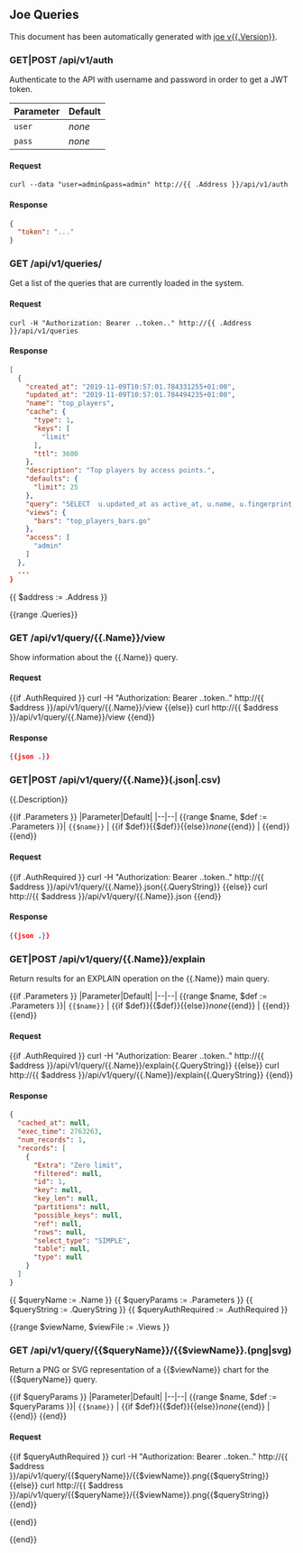 ## Joe Queries

This document has been automatically generated with [joe v{{.Version}}](https://github.com/evilsocket/joe).

### GET|POST /api/v1/auth  

Authenticate to the API with username and password in order to get a JWT token.

|Parameter|Default|
|--|--|
| `user` | _none_ |
| `pass` | _none_ |

#### Request

    curl --data "user=admin&pass=admin" http://{{ .Address }}/api/v1/auth

#### Response

```json
{
  "token": "..."
}
```

### GET /api/v1/queries/

Get a list of the queries that are currently loaded in the system.

#### Request

    curl -H "Authorization: Bearer ..token.." http://{{ .Address }}/api/v1/queries

#### Response

```json
[
  {
    "created_at": "2019-11-09T10:57:01.784331255+01:00",
    "updated_at": "2019-11-09T10:57:01.784494235+01:00",
    "name": "top_players",
    "cache": {
      "type": 1,
      "keys": [
        "limit"
      ],
      "ttl": 3600
    },
    "description": "Top players by access points.",
    "defaults": {
      "limit": 25
    },
    "query": "SELECT  u.updated_at as active_at, u.name, u.fingerprint, u.country, COUNT(a.id) AS networks FROM units u INNER JOIN access_points a ON u.id = a.unit_id GROUP BY u.id ORDER BY networks DESC LIMIT {limit}",
    "views": {
      "bars": "top_players_bars.go"
    },
    "access": [
      "admin"
    ]
  },
  ...
}
```

{{ $address := .Address }}

{{range .Queries}}

### GET /api/v1/query/{{.Name}}/view  

Show information about the {{.Name}} query.

#### Request

{{if .AuthRequired }}
    curl -H "Authorization: Bearer ..token.." http://{{ $address }}/api/v1/query/{{.Name}}/view
{{else}}
    curl http://{{ $address }}/api/v1/query/{{.Name}}/view
{{end}}

#### Response

```json
{{json .}}
```

### GET|POST /api/v1/query/{{.Name}}(.json|.csv)

{{.Description}}

{{if .Parameters }}
|Parameter|Default|
|--|--|
{{range $name, $def := .Parameters }}| `{{$name}}` | {{if $def}}{{$def}}{{else}}_none_{{end}} |
{{end}}
{{end}}

#### Request

{{if .AuthRequired }}
    curl -H "Authorization: Bearer ..token.." http://{{ $address }}/api/v1/query/{{.Name}}.json{{.QueryString}}
{{else}}
    curl http://{{ $address }}/api/v1/query/{{.Name}}.json
{{end}}

#### Response

```json
{{json .}}
```

### GET|POST /api/v1/query/{{.Name}}/explain

Return results for an EXPLAIN operation on the {{.Name}} main query.

{{if .Parameters }}
|Parameter|Default|
|--|--|
{{range $name, $def := .Parameters }}| `{{$name}}` | {{if $def}}{{$def}}{{else}}_none_{{end}} |
{{end}}
{{end}}

#### Request

{{if .AuthRequired }}
    curl -H "Authorization: Bearer ..token.." http://{{ $address }}/api/v1/query/{{.Name}}/explain{{.QueryString}}
{{else}}
    curl http://{{ $address }}/api/v1/query/{{.Name}}/explain{{.QueryString}}
{{end}}

#### Response

```json
{
  "cached_at": null,
  "exec_time": 2763263,
  "num_records": 1,
  "records": [
    {
      "Extra": "Zero limit",
      "filtered": null,
      "id": 1,
      "key": null,
      "key_len": null,
      "partitions": null,
      "possible_keys": null,
      "ref": null,
      "rows": null,
      "select_type": "SIMPLE",
      "table": null,
      "type": null
    }
  ]
}
```
 
{{ $queryName := .Name }}
{{ $queryParams := .Parameters }}
{{ $queryString := .QueryString }}
{{ $queryAuthRequired := .AuthRequired }}

{{range $viewName, $viewFile := .Views }}
### GET /api/v1/query/{{$queryName}}/{{$viewName}}.(png|svg)

Return a PNG or SVG representation of a {{$viewName}} chart for the {{$queryName}} query.

{{if $queryParams }}
|Parameter|Default|
|--|--|
{{range $name, $def := $queryParams }}| `{{$name}}` | {{if $def}}{{$def}}{{else}}_none_{{end}} |
{{end}}
{{end}}

#### Request

{{if $queryAuthRequired }}
    curl -H "Authorization: Bearer ..token.." http://{{ $address }}/api/v1/query/{{$queryName}}/{{$viewName}}.png{{$queryString}}
{{else}}
    curl http://{{ $address }}/api/v1/query/{{$queryName}}/{{$viewName}}.png{{$queryString}}
{{end}}

{{end}}

{{end}}